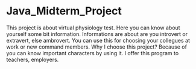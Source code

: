 # Java_Midterm_Project

This project is about virtual physiology test. Here you can know about yourself some bit information. Informations are about are you introvert or extravert, else ambrovert. You can use this for choosing your collegues at work or new command members. Why I choose this project? Because of you can know important characters by using it. I offer this program to teachers, employers.
